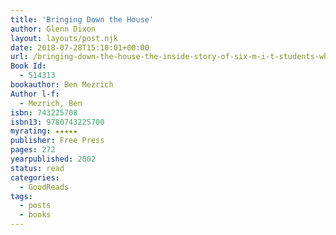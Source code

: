 ```yaml
---
title: 'Bringing Down the House'
author: Glenn Dixon
layout: layouts/post.njk
date: 2018-07-28T15:10:01+00:00
url: /bringing-down-the-house-the-inside-story-of-six-m-i-t-students-who-took-vegas-for-millions/
Book Id:
  - 514313
bookauthor: Ben Mezrich
Author l-f:
  - Mezrich, Ben
isbn: 743225708
isbn13: 9780743225700
myrating: ★★★★★
publisher: Free Press
pages: 272
yearpublished: 2002
status: read
categories:
  - GoodReads
tags:
  - posts
  - books
---
```

